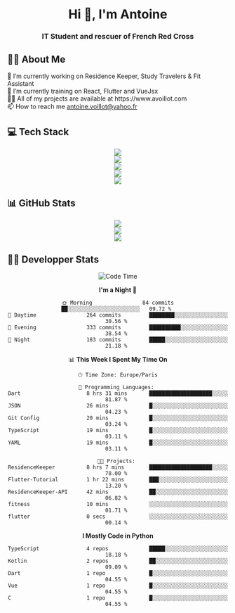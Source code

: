 <h1 align="center" text-decoration="none">Hi 👋, I'm Antoine</h1>
<h3 align="center">IT Student and rescuer of French Red Cross</h3>

  
## 👨‍🎓 About Me
  <div align="left">
🔭 I’m currently working on Residence Keeper, Study Travelers & Fit Assistant</br>
🌱 I’m currently training on React, Flutter and VueJsx</br>
👨‍💻 All of my projects are available at https://www.avoillot.com</br>
📫 How to reach me <a href=mailto:antoine.voillot@yahoo.fr >antoine.voillot@yahoo.fr</a></br>
</div>

## 💻 Tech Stack
<div align="center">
  <img src="https://skillicons.dev/icons?i=react,ts,vue,vite,js,html,css,php,symfony" /></br>
  <img src="https://skillicons.dev/icons?i=c,java,py" /></br>
  <img src="https://skillicons.dev/icons?i=discord,bots" /></br>
<img src="https://skillicons.dev/icons?i=kotlin,flutter" /></br>
  <img src="https://skillicons.dev/icons?i=androidstudio,figma,github,gitlab,postman,vscode" />
</div>

## 📊 GitHub Stats
<div align="center">

![](http://github-profile-summary-cards.vercel.app/api/cards/profile-details?username=Psykoxen&theme=dark)  <br/>
![](https://github-readme-streak-stats.herokuapp.com/?user=Psykoxen&theme=dark&hide_border=false)<br/>
![](https://github-readme-stats.vercel.app/api/top-langs/?username=Psykoxen&theme=dark&hide_border=false&include_all_commits=true&count_private=true&layout=compact)<br/>

</div>

## 👨‍💻 Developper Stats
<div align="center">

<!--START_SECTION:waka-->
![Code Time](http://img.shields.io/badge/Code%20Time-58%20hrs%205%20mins-blue)

**I'm a Night 🦉** 

```text
🌞 Morning                84 commits          ██░░░░░░░░░░░░░░░░░░░░░░░   09.72 % 
🌆 Daytime                264 commits         ████████░░░░░░░░░░░░░░░░░   30.56 % 
🌃 Evening                333 commits         ██████████░░░░░░░░░░░░░░░   38.54 % 
🌙 Night                  183 commits         █████░░░░░░░░░░░░░░░░░░░░   21.18 % 
```


📊 **This Week I Spent My Time On** 

```text
🕑︎ Time Zone: Europe/Paris

💬 Programming Languages: 
Dart                     8 hrs 31 mins       ████████████████████░░░░░   81.87 % 
JSON                     26 mins             █░░░░░░░░░░░░░░░░░░░░░░░░   04.23 % 
Git Config               20 mins             █░░░░░░░░░░░░░░░░░░░░░░░░   03.24 % 
TypeScript               19 mins             █░░░░░░░░░░░░░░░░░░░░░░░░   03.11 % 
YAML                     19 mins             █░░░░░░░░░░░░░░░░░░░░░░░░   03.11 % 

🐱‍💻 Projects: 
ResidenceKeeper          8 hrs 7 mins        ████████████████████░░░░░   78.00 % 
Flutter-Tutorial         1 hr 22 mins        ███░░░░░░░░░░░░░░░░░░░░░░   13.20 % 
ResidenceKeeper-API      42 mins             ██░░░░░░░░░░░░░░░░░░░░░░░   06.82 % 
fitness                  10 mins             ░░░░░░░░░░░░░░░░░░░░░░░░░   01.71 % 
flutter                  0 secs              ░░░░░░░░░░░░░░░░░░░░░░░░░   00.14 % 
```

**I Mostly Code in Python** 

```text
TypeScript               4 repos             █████░░░░░░░░░░░░░░░░░░░░   18.18 % 
Kotlin                   2 repos             ██░░░░░░░░░░░░░░░░░░░░░░░   09.09 % 
Dart                     1 repo              █░░░░░░░░░░░░░░░░░░░░░░░░   04.55 % 
Vue                      1 repo              █░░░░░░░░░░░░░░░░░░░░░░░░   04.55 % 
C                        1 repo              █░░░░░░░░░░░░░░░░░░░░░░░░   04.55 % 
```




<!--END_SECTION:waka-->

</div>
